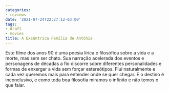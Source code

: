 ```yaml
---
categories:
- reviews
date: '2021-07-24T22:27:12-03:00'
tags:
- draft
- movies
title: A Excêntrica Família de Antônia
---
```


Este filme dos anos 90 é uma poesia lírica e filosófica sobre a vida e a morte, mas sem ser chato. Sua narração acelerada dos eventos e personagens de décadas a fio discorre sobre diferentes personalidades e formas de enxergar a vida sem forçar estereótipos. Flui naturalmente e cada vez queremos mais para entender onde se quer chegar. E o destino é inconclusivo, e como toda boa filosofia miramos o infinito e não temos o que falar.
